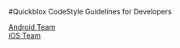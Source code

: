 #Quickblox CodeStyle Guidelines for Developers

[Android Team](./android/README.md)<br>
[iOS Team](./iOS/IOSCODESTYLE.md)<br>
